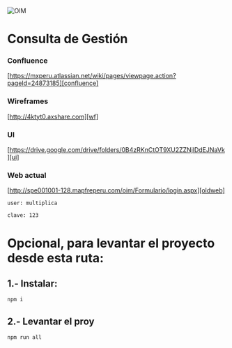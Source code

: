 ![OIM][logo]
# Consulta de Gestión


### Confluence
[https://mxperu.atlassian.net/wiki/pages/viewpage.action?pageId=24873185][confluence]
### Wireframes
[http://4ktyt0.axshare.com][wf]
### UI
[https://drive.google.com/drive/folders/0B4zRKnCtOT9XU2ZZNjlDdEJNaVk][ui]

### Web actual
[http://spe001001-128.mapfreperu.com/oim/Formulario/login.aspx][oldweb]


`user: multiplica`

`clave: 123`

# Opcional, para levantar el proyecto desde esta ruta:
## 1.- Instalar:
```sh
npm i
```
## 2.- Levantar el proy
```sh
npm run all
```

[logo]: https://oim.mapfre.com.pe/images/login-logo2.png
[confluence]: <https://mxperu.atlassian.net/wiki/pages/viewpage.action?pageId=24873185>
[wf]: <http://4ktyt0.axshare.com>
[ui]: <https://drive.google.com/drive/folders/0B4zRKnCtOT9XU2ZZNjlDdEJNaVk>
[oldweb]: <http://spe001001-128.mapfreperu.com/oim/Formulario/login.aspx>
